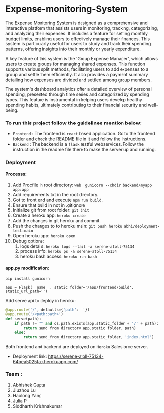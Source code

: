 # Expense-monitoring-System

The Expense Monitoring System is designed as a comprehensive and interactive platform that assists users in monitoring, tracking, categorizing, and analyzing their expenses. It includes a feature for setting monthly budget limits, enabling users to effectively manage their finances. This system is particularly useful for users to study and track their spending patterns, offering insights into their monthly or yearly expenditure.

A key feature of this system is the 'Group Expense Manager', which allows users to create groups for managing shared expenses. This function supports various split methods, facilitating users to add expenses to a group and settle them efficiently. It also provides a payment summary detailing how expenses are divided and settled among group members.

The system's dashboard analytics offer a detailed overview of personal spending, presented through time series and categorized by spending types. This feature is instrumental in helping users develop healthy spending habits, ultimately contributing to their financial security and well-being.

### To run this project follow the guidelines mention below:

- `Frontend` : The frontend is `react` based application. Go to the frontend folder and check the README file in it and follow the instructions.
- `Backend` : The backend is a `flask` restful webservices. Follow the instruction in the readme file there to make the server up and running.

### Deployment

#### Processs:

1. Add Procfile in root directory: `web: gunicorn --chdir backend/myapp app:app`
2. Add requirements.txt in the root directory.
3. Got to front end and execute `npm run build`.
4. Ensure that build in not in .gitignore
5. Initialize git from root folder: `git init`
6. Create a heroku app: `heroku create`
7. Add the changes in git heroku and commit.
8. Push the changes to to heroku main: `git push heroku abhi/deployment-test:main`
9. Open heroku app: `heroku open`
10. Debug options:
    1. logs details: `heroku logs --tail -a serene-atoll-75134`
    2. process info: `heroku ps -a serene-atoll-75134`
    3. heroku bash access: `heroku run bash`

#### app.py modification:

`pip install gunicorn`

`app = Flask(__name__, static_folder='/app/frontend/build', static_url_path='')`

Add serve api to deploy in heroku:

```python
@app.route('/', defaults={'path': ''})
@app.route('/<path:path>')
def serve(path):
    if path != "" and os.path.exists(app.static_folder + '/' + path):
        return send_from_directory(app.static_folder, path)
    else:
        return send_from_directory(app.static_folder, 'index.html')
```

Both frontend and backend are deployed on `Heroku` Salesforce server.

- Deployment link: https://serene-atoll-75134-64bea5025fac.herokuapp.com/
  

### Team :

1. Abhishek Gupta
2. Jiuzhou Lu
3. Haolong Yang
4. Julia P
5. Siddharth Krishnakumar
